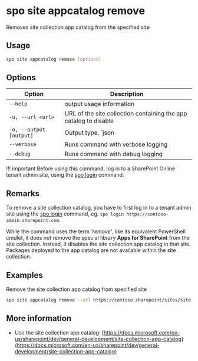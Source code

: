 # spo site appcatalog remove

Removes site collection app catalog from the specified site

## Usage

```sh
spo site appcatalog remove [options]
```

## Options

Option|Description
------|-----------
`--help`|output usage information
`-u, --url <url>`|URL of the site collection containing the app catalog to disable
`-o, --output [output]`|Output type. `json|text`. Default `text`
`--verbose`|Runs command with verbose logging
`--debug`|Runs command with debug logging

!!! important
    Before using this command, log in to a SharePoint Online tenant admin site, using the [spo login](../login.md) command.

## Remarks

To remove a site collection catalog, you have to first log in to a tenant admin site using the [spo login](../login.md) command, eg. `spo login https://contoso-admin.sharepoint.com`.

While the command uses the term *'remove'*, like its equivalent PowerShell cmdlet, it does not remove the special library **Apps for SharePoint** from the site collection. Instead, it disables the site collection app catalog in that site. Packages deployed to the app catalog are not available within the site collection.

## Examples

Remove the site collection app catalog from specified site

```sh
spo site appcatalog remove --url https://contoso.sharepoint/sites/site
```

## More information

- Use the site collection app catalog: [https://docs.microsoft.com/en-us/sharepoint/dev/general-development/site-collection-app-catalog](https://docs.microsoft.com/en-us/sharepoint/dev/general-development/site-collection-app-catalog)